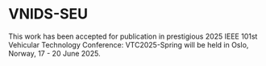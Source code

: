 # VNIDS-SEU
This work has been accepted for publication in prestigious 2025 IEEE 101st Vehicular Technology Conference: VTC2025-Spring will be held in Oslo, Norway, 17 - 20 June 2025.
